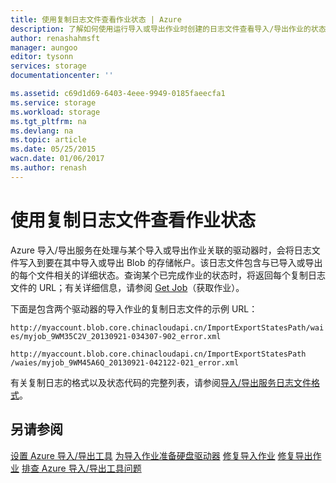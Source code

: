 ```yaml
---
title: 使用复制日志文件查看作业状态 | Azure
description: 了解如何使用运行导入或导出作业时创建的日志文件查看导入/导出作业的状态。
author: renashahmsft
manager: aungoo
editor: tysonn
services: storage
documentationcenter: ''

ms.assetid: c69d1d69-6403-4eee-9949-0185faeecfa1
ms.service: storage
ms.workload: storage
ms.tgt_pltfrm: na
ms.devlang: na
ms.topic: article
ms.date: 05/25/2015
wacn.date: 01/06/2017
ms.author: renash
---
```


# 使用复制日志文件查看作业状态
Azure 导入/导出服务在处理与某个导入或导出作业关联的驱动器时，会将日志文件写入到要在其中导入或导出 Blob 的存储帐户。该日志文件包含与已导入或导出的每个文件相关的详细状态。查询某个已完成作业的状态时，将返回每个复制日志文件的 URL；有关详细信息，请参阅 [Get Job](https://docs.microsoft.com/en-us/rest/api/storageimportexport/jobs#Jobs_Get)（获取作业）。

 下面是包含两个驱动器的导入作业的复制日志文件的示例 URL：

 `http://myaccount.blob.core.chinacloudapi.cn/ImportExportStatesPath/waies/myjob_9WM35C2V_20130921-034307-902_error.xml`  

 `http://myaccount.blob.core.chinacloudapi.cn/ImportExportStatesPath /waies/myjob_9WM45A6Q_20130921-042122-021_error.xml`  

 有关复制日志的格式以及状态代码的完整列表，请参阅[导入/导出服务日志文件格式](./storage-import-export-file-format-log.md)。

## 另请参阅  
 [设置 Azure 导入/导出工具](./storage-import-export-tool-setup-v1.md)
 [为导入作业准备硬盘驱动器](./storage-import-export-tool-preparing-hard-drives-import-v1.md)
 [修复导入作业](./storage-import-export-tool-repairing-an-import-job-v1.md)
 [修复导出作业](./storage-import-export-tool-repairing-an-export-job-v1.md)
 [排查 Azure 导入/导出工具问题](./storage-import-export-tool-troubleshooting-v1.md)

<!---HONumber=Mooncake_1226_2016-->